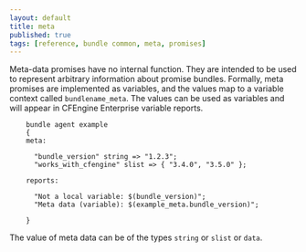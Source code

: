 ```yaml
---
layout: default
title: meta
published: true
tags: [reference, bundle common, meta, promises]
---
```


Meta-data promises have no internal function. They are intended to be used to
represent arbitrary information about promise bundles. Formally, meta promises
are implemented as variables, and the values map to a variable context called
`bundlename_meta`. The values can be used as variables and will appear in
CFEngine Enterprise variable reports.

```cf3
    bundle agent example
    {
    meta:

      "bundle_version" string => "1.2.3";
      "works_with_cfengine" slist => { "3.4.0", "3.5.0" };

    reports:

      "Not a local variable: $(bundle_version)";
      "Meta data (variable): $(example_meta.bundle_version)";

    }
```

The value of meta data can be of the types `string` or `slist` or `data`.

